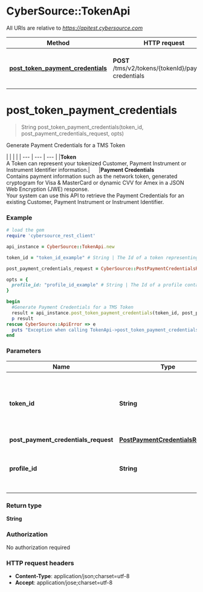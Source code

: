 # CyberSource::TokenApi

All URIs are relative to *https://apitest.cybersource.com*

Method | HTTP request | Description
------------- | ------------- | -------------
[**post_token_payment_credentials**](TokenApi.md#post_token_payment_credentials) | **POST** /tms/v2/tokens/{tokenId}/payment-credentials | Generate Payment Credentials for a TMS Token


# **post_token_payment_credentials**
> String post_token_payment_credentials(token_id, post_payment_credentials_request, opts)

Generate Payment Credentials for a TMS Token

|  |  |  |     | --- | --- | --- |     |**Token**<br>A Token can represent your tokenized Customer, Payment Instrument or Instrument Identifier information.|&nbsp;&nbsp;&nbsp;&nbsp;&nbsp;&nbsp;|**Payment Credentials**<br>Contains payment information such as the network token, generated cryptogram for Visa & MasterCard or dynamic CVV for Amex in a JSON Web Encryption (JWE) response.<br>Your system can use this API to retrieve the Payment Credentials for an existing Customer, Payment Instrument or Instrument Identifier. 

### Example
```ruby
# load the gem
require 'cybersource_rest_client'

api_instance = CyberSource::TokenApi.new

token_id = "token_id_example" # String | The Id of a token representing a Customer, Payment Instrument or Instrument Identifier.

post_payment_credentials_request = CyberSource::PostPaymentCredentialsRequest.new # PostPaymentCredentialsRequest | 

opts = { 
  profile_id: "profile_id_example" # String | The Id of a profile containing user specific TMS configuration.
}

begin
  #Generate Payment Credentials for a TMS Token
  result = api_instance.post_token_payment_credentials(token_id, post_payment_credentials_request, opts)
  p result
rescue CyberSource::ApiError => e
  puts "Exception when calling TokenApi->post_token_payment_credentials: #{e}"
end
```

### Parameters

Name | Type | Description  | Notes
------------- | ------------- | ------------- | -------------
 **token_id** | **String**| The Id of a token representing a Customer, Payment Instrument or Instrument Identifier. | 
 **post_payment_credentials_request** | [**PostPaymentCredentialsRequest**](PostPaymentCredentialsRequest.md)|  | 
 **profile_id** | **String**| The Id of a profile containing user specific TMS configuration. | [optional] 

### Return type

**String**

### Authorization

No authorization required

### HTTP request headers

 - **Content-Type**: application/json;charset=utf-8
 - **Accept**: application/jose;charset=utf-8



